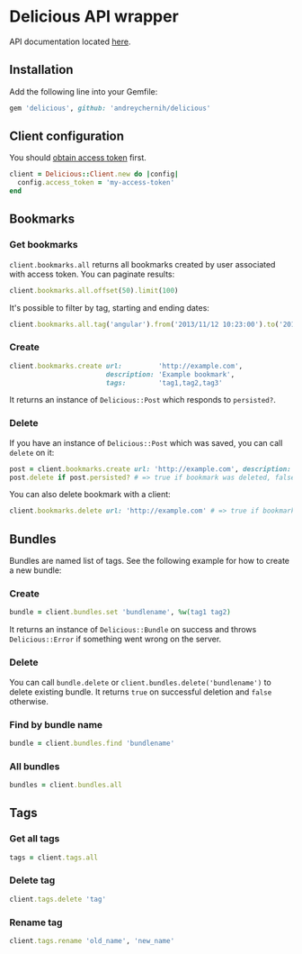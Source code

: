 # Delicious API wrapper

API documentation located [here](https://github.com/SciDevs/delicious-api/tree/master/api).

## Installation

Add the following line into your Gemfile:

```ruby
gem 'delicious', github: 'andreychernih/delicious'
```

## Client configuration

You should [obtain access token](https://github.com/SciDevs/delicious-api/blob/master/api/oauth.md) first.

```ruby
client = Delicious::Client.new do |config|
  config.access_token = 'my-access-token'
end
```

## Bookmarks

### Get bookmarks

`client.bookmarks.all` returns all bookmarks created by user associated with access token. You can paginate results:

```ruby
client.bookmarks.all.offset(50).limit(100)
```

It's possible to filter by tag, starting and ending dates:

```ruby
client.bookmarks.all.tag('angular').from('2013/11/12 10:23:00').to('2013/11/13 12:10:00')
```

### Create

```ruby
client.bookmarks.create url:         'http://example.com',
                        description: 'Example bookmark',
                        tags:        'tag1,tag2,tag3'
```

It returns an instance of `Delicious::Post` which responds to `persisted?`.

### Delete

If you have an instance of `Delicious::Post` which was saved, you can call `delete` on it:

```ruby
post = client.bookmarks.create url: 'http://example.com', description: 'Example bookmark'
post.delete if post.persisted? # => true if bookmark was deleted, false otherwise
```

You can also delete bookmark with a client:

```ruby
client.bookmarks.delete url: 'http://example.com' # => true if bookmark was deleted, false otherwise
```

## Bundles

Bundles are named list of tags. See the following example for how to create a new bundle:

### Create

```ruby
bundle = client.bundles.set 'bundlename', %w(tag1 tag2)
```

It returns an instance of `Delicious::Bundle` on success and throws `Delicious::Error` if something went wrong on the server.

### Delete

You can call `bundle.delete` or `client.bundles.delete('bundlename')` to delete existing bundle. It returns `true` on successful deletion and `false` otherwise.

### Find by bundle name

```ruby
bundle = client.bundles.find 'bundlename'
```

### All bundles

```ruby
bundles = client.bundles.all
```

## Tags

### Get all tags

```ruby
tags = client.tags.all
```

### Delete tag

```ruby
client.tags.delete 'tag'
```

### Rename tag

```ruby
client.tags.rename 'old_name', 'new_name'
```
